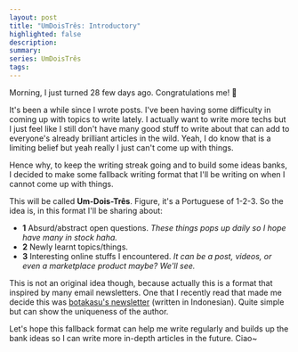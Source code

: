 ```yaml
---
layout: post
title: "UmDoisTrês: Introductory"
highlighted: false
description:
summary:
series: UmDoisTrês
tags:
---
```


Morning, I just turned 28 few days ago. Congratulations me! 🪇

It's been a while since I wrote posts. I've been having some difficulty in coming up with topics to write lately. I actually want to write more techs but I just feel like I still don't have many good stuff to write about that can add to everyone's already brilliant articles in the wild. Yeah, I do know that is a limiting belief but yeah really I just can't come up with things.

Hence why, to keep the writing streak going and to build some ideas banks, I decided to make some fallback writing format that I'll be writing on when I cannot come up with things.

This will be called **Um-Dois-Três**. Figure, it's a Portuguese of 1-2-3. So the idea is, in this format I'll be sharing about:
- **1** Absurd/abstract open questions. *These things pops up daily so I hope have many in stock haha.*
- **2** Newly learnt topics/things.
- **3** Interesting online stuffs I encountered. *It can be a post, videos, or even a marketplace product maybe? We'll see.*

This is not an original idea though, because actually this is a format that inspired by many email newsletters. One that I recently read that made me decide this was [botakasu's newsletter](https://newsletter.botakasu.com/) (written in Indonesian). Quite simple but can show the uniqueness of the author.

Let's hope this fallback format can help me write regularly and builds up the bank ideas so I can write more in-depth articles in the future. Ciao~